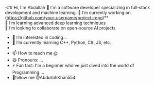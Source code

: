 -## Hi, I'm Abdullah 👋
I'm a software developer specializing in full-stack development and machine learning.
🔭 I’m currently working on (https://github.com/your-username/project-repo)**  
🌱 I’m learning advanced deep learning techniques  
👯 I’m looking to collaborate on open-source AI projects  
- 👀 I’m interested in coding...
- 🌱 I’m currently learning C++, Python, C#, JS, etc.
- 
- 📫 How to reach me @
- 😄 Pronouns: ...
- ⚡ Fun fact: I'm a beginner who've just dived into the world of Programming ...
- 👋follow me  @AbdullahKhan554


